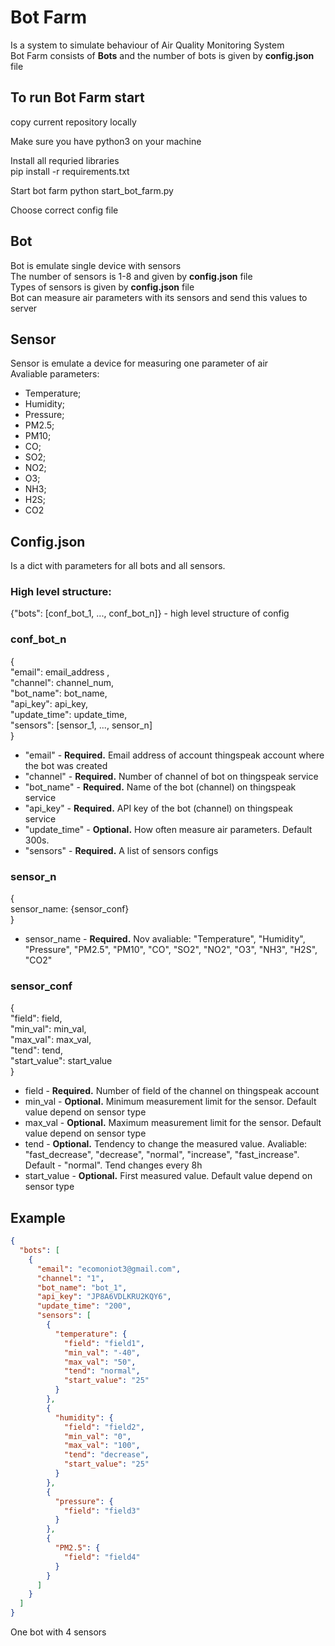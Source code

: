 # Bot Farm 
Is a system to simulate behaviour of Air Quality Monitoring System  
Bot Farm consists of **Bots** and the number of bots is given by **config.json** file  

## To run Bot Farm start 
copy current repository locally  

Make sure you have python3 on your machine

Install all requried libraries  
pip install -r requirements.txt  

Start bot farm
python start_bot_farm.py  

Choose correct config file

## Bot
Bot is emulate single device with sensors  
The number of sensors is 1-8 and given by **config.json** file  
Types of sensors is given by **config.json** file  
Bot can measure air parameters with its sensors and send this values to server  


## Sensor
Sensor is emulate a device for measuring one parameter of air  
Avaliable parameters:
- Temperature;
- Humidity;
- Pressure;
- PM2.5;
- PM10;
- CO;
- SO2;
- NO2;
- O3;
- NH3;
- H2S;
- CO2

## Config.json
Is a dict with parameters for all bots and all sensors.

### High level structure:  
{"bots": [conf_bot_1, ..., conf_bot_n]} - high level structure of config  
  
### conf_bot_n

{  
  "email": email_address ,  
  "channel": channel_num,  
  "bot_name": bot_name,  
  "api_key": api_key,  
  "update_time": update_time,  
  "sensors": [sensor_1, ..., sensor_n]  
 }  


- "email" - **Required.** Email address of account thingspeak account where the bot was created
- "channel" - **Required.** Number of channel of bot on thingspeak service
- "bot_name" - **Required.** Name of the bot (channel) on thingspeak service
- "api_key" - **Required.** API key of the bot (channel) on thingspeak service
- "update_time" - **Optional.** How often measure air parameters. Default 300s.
- "sensors" - **Required.** A list of sensors configs

### sensor_n

{  
  sensor_name: {sensor_conf}  
}  

- sensor_name - **Required.** Nov avaliable: "Temperature", "Humidity", "Pressure", "PM2.5", "PM10", "CO", "SO2", "NO2", "O3", "NH3", "H2S", "CO2"  
  
### sensor_conf  

{  
  "field": field,  
  "min_val": min_val,  
  "max_val": max_val,  
  "tend": tend,  
  "start_value": start_value  
}  

- field - **Required.** Number of field of the channel on thingspeak account  
- min_val - **Optional.** Minimum measurement limit for the sensor. Default value depend on sensor type  
- max_val - **Optional.** Maximum measurement limit for the sensor. Default value depend on sensor type  
- tend - **Optional.** Tendency to change the measured value. Avaliable: "fast_decrease", "decrease", "normal", "increase", "fast_increase". Default - "normal". Tend changes every 8h  
- start_value - **Optional.** First measured value. Default value depend on sensor type  

## Example
```json
{  
  "bots": [  
    {  
      "email": "ecomoniot3@gmail.com",  
      "channel": "1",  
      "bot_name": "bot_1",  
      "api_key": "JP8A6VDLKRU2KQY6",  
      "update_time": "200",  
      "sensors": [  
        {  
          "temperature": {  
            "field": "field1",  
            "min_val": "-40",  
            "max_val": "50",  
            "tend": "normal",  
            "start_value": "25"  
          }  
        },  
        {  
          "humidity": {  
            "field": "field2",  
            "min_val": "0",  
            "max_val": "100",  
            "tend": "decrease",  
            "start_value": "25"  
          }  
        },  
        {  
          "pressure": {  
            "field": "field3"  
          }  
        },  
        {  
          "PM2.5": {  
            "field": "field4"  
          }  
        }  
      ]  
    }  
  ]  
}  
```
One bot with 4 sensors
